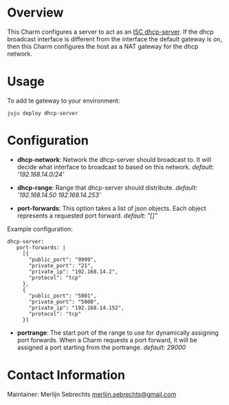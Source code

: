 # Overview

This Charm configures a server to act as an [ISC dhcp-server](https://www.isc.org/downloads/dhcp/). If the dhcp broadcast interface is different from the interface the default gateway is on, then this Charm configures the host as a NAT gateway for the dhcp network.

# Usage

To add te gateway to your environment:

    juju deploy dhcp-server

# Configuration

 -  **dhcp-network**: Network the dhcp-server should broadcast to. It will decide what interface to broadcast to based on this network. *default: '192.168.14.0/24'*

 -  **dhcp-range**: Range that dhcp-server should distribute. *default: '192.168.14.50 192.168.14.253'*

 -  **port-forwards**: This option takes a list of json objects. Each object represents a requested port forward. *default: "[]"*

 Example configuration:
 ```
 dhcp-server:
    port-forwards: |
      [{
        "public_port": "9999",
        "private_port": "21",
        "private_ip": "192.168.14.2",
        "protocol": "tcp"
      },
      {
        "public_port": "5001",
        "private_port": "5000",
        "private_ip": "192.168.14.152",
        "protocol": "tcp"
      }]
 ```

 -  **portrange**: The start port of the range to use for dynamically assigning port forwards. When a Charm requests a port forward, it will be assigned a port starting from the portrange. *default: 29000*







# Contact Information

Maintainer: Merlijn Sebrechts <merlijn.sebrechts@gmail.com>
